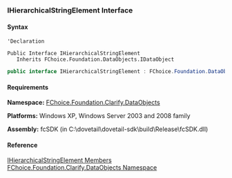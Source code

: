 ﻿### IHierarchicalStringElement Interface

#### Syntax

```vbnet
'Declaration

Public Interface IHierarchicalStringElement 
   Inherits FChoice.Foundation.DataObjects.IDataObject
```

```csharp 
public interface IHierarchicalStringElement : FChoice.Foundation.DataObjects.IDataObject
```  

#### Requirements

**Namespace:** [FChoice.Foundation.Clarify.DataObjects](fcSDK~FChoice.Foundation.Clarify.DataObjects_namespace.md)

**Platforms:** Windows XP, Windows Server 2003 and 2008 family

**Assembly:** fcSDK (in C:\\dovetail\\dovetail-sdk\\build\\Release\\fcSDK.dll)

#### Reference

[IHierarchicalStringElement Members](fcSDK~FChoice.Foundation.Clarify.DataObjects.IHierarchicalStringElement_members.md)  
[FChoice.Foundation.Clarify.DataObjects Namespace](fcSDK~FChoice.Foundation.Clarify.DataObjects_namespace.md)
